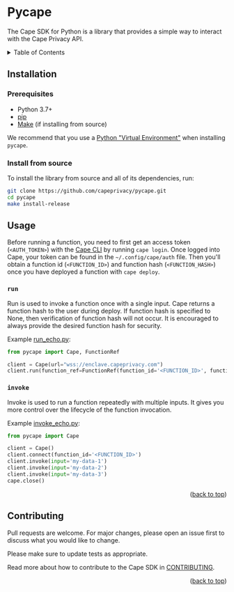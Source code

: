 # Pycape

The Cape SDK for Python is a library that provides a simple way to interact with the Cape Privacy API.

<details>
  <summary>Table of Contents</summary>
  <ol>
    <li><a href="#installation">Installation</a></li>
    <li><a href="#usage">Usage</a></li>
    <li><a href="#contributing">Contributing</a></li>
  </ol>
</details>


## Installation

### Prerequisites

* Python 3.7+
* [pip](https://pip.pypa.io/en/stable/installing/)
* [Make](https://www.gnu.org/software/make/) (if installing from source)

We recommend that you use a [Python "Virtual Environment"](https://packaging.python.org/tutorials/installing-packages/#creating-virtual-environments) when installing `pycape`.

### Install from source

To install the library from source and all of its dependencies, run:
```sh
git clone https://github.com/capeprivacy/pycape.git
cd pycape
make install-release
```

## Usage

Before running a function, you need to first get an access token (`<AUTH_TOKEN>`) with the [Cape CLI](https://github.com/capeprivacy/cli) by running `cape login`. Once logged into Cape, your token can be found in the `~/.config/cape/auth` file. Then you'll obtain a function id (`<FUNCTION_ID>`) and function hash (`<FUNCTION_HASH>`) once you have deployed a function with `cape deploy`.

### `run`

Run is used to invoke a function once with a single input.
Cape returns a function hash to the user during deploy. If function hash is specified to None, then
verification of function hash will not occur. It is encouraged to always provide the desired function
hash for security. 

Example [run_echo.py](https://github.com/capeprivacy/pycape/blob/main/examples/run_echo.py):

```py
from pycape import Cape, FunctionRef

client = Cape(url="wss://enclave.capeprivacy.com")
client.run(function_ref=FunctionRef(function_id='<FUNCTION_ID>', function_hash='<FUNCTION_HASH>'), input='my_data')
```

### `invoke`

Invoke is used to run a function repeatedly with multiple inputs. It gives you more control over the lifecycle of the function invocation.

Example [invoke_echo.py](https://github.com/capeprivacy/pycape/blob/main/examples/invoke_echo.py):

```py
from pycape import Cape

client = Cape()
client.connect(function_id='<FUNCTION_ID>')
client.invoke(input='my-data-1')
client.invoke(input='my-data-2')
client.invoke(input='my-data-3')
cape.close()
```

<p align="right">(<a href="#top">back to top</a>)</p>

## Contributing

Pull requests are welcome. For major changes, please open an issue first to discuss what you would like to change.

Please make sure to update tests as appropriate.

Read more about how to contribute to the Cape SDK in [CONTRIBUTING](https://github.com/capeprivacy/pycape/tree/main/CONTRIBUTING.md).

<p align="right">(<a href="#top">back to top</a>)</p>

